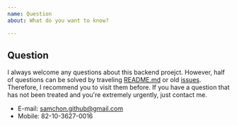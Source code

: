 ```yaml
---
name: Question
about: What do you want to know?

---
```


## Question
I always welcome any questions about this backend proejct. However, half of questions can be solved by traveling [README.md](https://github.com/samchon/typia) or old [issues](https://github.com/samchon/typia/search?type=issues). Therefore, I recommend you to visit them before. If you have a question that has not been treated and you're extremely urgently, just contact me.

  - E-mail: samchon.github@gmail.com
  - Mobile: 82-10-3627-0016